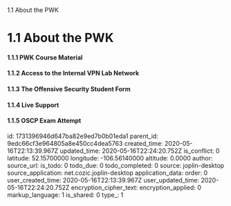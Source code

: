 1.1 About the PWK

# 1.1 About the PWK

#### 1.1.1 PWK Course Material

#### 1.1.2 Access to the Internal VPN Lab Network

#### 1.1.3 The Offensive Security Student Form

#### 1.1.4 Live Support

#### 1.1.5 OSCP Exam Attempt


id: 1731396946d647ba82e9ed7b0b01eda1
parent_id: 9edc66cf3e964805a8e450cc4dea5763
created_time: 2020-05-16T22:13:39.967Z
updated_time: 2020-05-16T22:24:20.752Z
is_conflict: 0
latitude: 52.15700000
longitude: -106.56140000
altitude: 0.0000
author: 
source_url: 
is_todo: 0
todo_due: 0
todo_completed: 0
source: joplin-desktop
source_application: net.cozic.joplin-desktop
application_data: 
order: 0
user_created_time: 2020-05-16T22:13:39.967Z
user_updated_time: 2020-05-16T22:24:20.752Z
encryption_cipher_text: 
encryption_applied: 0
markup_language: 1
is_shared: 0
type_: 1